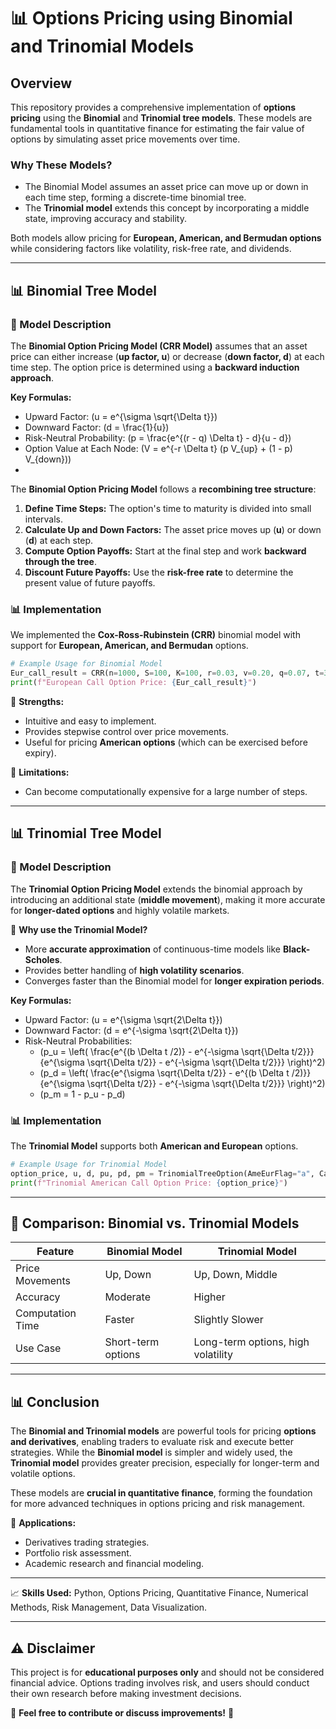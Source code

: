 # 📊 Options Pricing using Binomial and Trinomial Models

## Overview

This repository provides a comprehensive implementation of **options pricing** using the **Binomial** and **Trinomial tree models**. These models are fundamental tools in quantitative finance for estimating the fair value of options by simulating asset price movements over time.

### Why These Models?

- The Binomial Model assumes an asset price can move up or down in each time step, forming a discrete-time binomial tree.
- The **Trinomial model** extends this concept by incorporating a middle state, improving accuracy and stability.

Both models allow pricing for **European, American, and Bermudan options** while considering factors like volatility, risk-free rate, and dividends.

---

## 📊 Binomial Tree Model

### 🔬 Model Description

The **Binomial Option Pricing Model (CRR Model)** assumes that an asset price can either increase (**up factor, u**) or decrease (**down factor, d**) at each time step. The option price is determined using a **backward induction approach**.

**Key Formulas:**

- Upward Factor: \(u = e^{\sigma \sqrt{\Delta t}}\)
- Downward Factor: \(d = \frac{1}{u}\)
- Risk-Neutral Probability: \(p = \frac{e^{(r - q) \Delta t} - d}{u - d}\)
- Option Value at Each Node: \(V = e^{-r \Delta t} (p V_{up} + (1 - p) V_{down})\)
-
The **Binomial Option Pricing Model** follows a **recombining tree structure**:

1. **Define Time Steps:** The option's time to maturity is divided into small intervals.
2. **Calculate Up and Down Factors:** The asset price moves up (**u**) or down (**d**) at each step.
3. **Compute Option Payoffs:** Start at the final step and work **backward through the tree**.
4. **Discount Future Payoffs:** Use the **risk-free rate** to determine the present value of future payoffs.

### 📊 Implementation

We implemented the **Cox-Ross-Rubinstein (CRR)** binomial model with support for **European, American, and Bermudan** options.

```python
# Example Usage for Binomial Model
Eur_call_result = CRR(n=1000, S=100, K=100, r=0.03, v=0.20, q=0.07, t=3, l=500, PutCall="C", OpStyle='E')
print(f"European Call Option Price: {Eur_call_result}")
```

🔹 **Strengths:**

- Intuitive and easy to implement.
- Provides stepwise control over price movements.
- Useful for pricing **American options** (which can be exercised before expiry).

🔹 **Limitations:**

- Can become computationally expensive for a large number of steps.

---

## 📊 Trinomial Tree Model

### 🔬 Model Description

The **Trinomial Option Pricing Model** extends the binomial approach by introducing an additional state (**middle movement**), making it more accurate for **longer-dated options** and highly volatile markets.

📌 **Why use the Trinomial Model?**

- More **accurate approximation** of continuous-time models like **Black-Scholes**.
- Provides better handling of **high volatility scenarios**.
- Converges faster than the Binomial model for **longer expiration periods**.

**Key Formulas:**

- Upward Factor: \(u = e^{\sigma \sqrt{2\Delta t}}\)
- Downward Factor: \(d = e^{-\sigma \sqrt{2\Delta t}}\)
- Risk-Neutral Probabilities:
  - \(p_u = \left( \frac{e^{(b \Delta t /2)} - e^{-\sigma \sqrt{\Delta t/2}}}{e^{\sigma \sqrt{\Delta t/2}} - e^{-\sigma \sqrt{\Delta t/2}}} \right)^2\)
  - \(p_d = \left( \frac{e^{\sigma \sqrt{\Delta t/2}} - e^{(b \Delta t /2)}}{e^{\sigma \sqrt{\Delta t/2}} - e^{-\sigma \sqrt{\Delta t/2}}} \right)^2\)
  - \(p_m = 1 - p_u - p_d\)

### 📊 Implementation

The **Trinomial Model** supports both **American and European** options.

```python
# Example Usage for Trinomial Model
option_price, u, d, pu, pd, pm = TrinomialTreeOption(AmeEurFlag="a", CallPutFlag="c", S=100, X=100, Time=3, r=0.03, b=-0.04, sigma=0.2, n=9)
print(f"Trinomial American Call Option Price: {option_price}")
```

---

## 🌟 Comparison: Binomial vs. Trinomial Models

| Feature          | Binomial Model     | Trinomial Model                    |
| ---------------- | ------------------ | ---------------------------------- |
| Price Movements  | Up, Down           | Up, Down, Middle                   |
| Accuracy         | Moderate           | Higher                             |
| Computation Time | Faster             | Slightly Slower                    |
| Use Case         | Short-term options | Long-term options, high volatility |

---


## 📊 Conclusion

The **Binomial and Trinomial models** are powerful tools for pricing **options and derivatives**, enabling traders to evaluate risk and execute better strategies. While the **Binomial model** is simpler and widely used, the **Trinomial model** provides greater precision, especially for longer-term and volatile options.

These models are **crucial in quantitative finance**, forming the foundation for more advanced techniques in options pricing and risk management.

🔹 **Applications:**

- Derivatives trading strategies.
- Portfolio risk assessment.
- Academic research and financial modeling.

---
📈 **Skills Used:** Python, Options Pricing, Quantitative Finance, Numerical Methods, Risk Management, Data Visualization.

---

## ⚠️ Disclaimer

This project is for **educational purposes only** and should not be considered financial advice. Options trading involves risk, and users should conduct their own research before making investment decisions.

📌 **Feel free to contribute or discuss improvements!** 🚀


